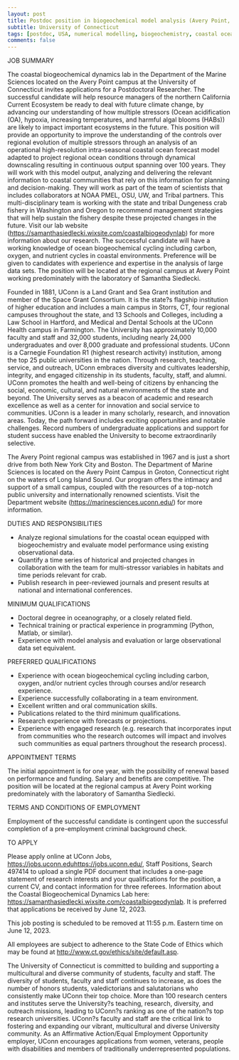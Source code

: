 ```yaml
---
layout: post
title: Postdoc position in biogeochemical model analysis (Avery Point, Connecticut)
subtitle: University of Connecticut
tags: [postdoc, USA, numerical modelling, biogeochemistry, coastal ocean]
comments: false
---
```

JOB SUMMARY

The coastal biogeochemical dynamics lab in the Department of the Marine Sciences located on the Avery Point campus at the University of Connecticut invites applications for a Postdoctoral Researcher. The successful candidate will help resource managers of the northern California Current Ecosystem be ready to deal with future climate change, by advancing our understanding of how multiple stressors (Ocean acidification (OA), hypoxia, increasing temperatures, and harmful algal blooms (HABs)) are likely to impact important ecosystems in the future. This position will provide an opportunity to improve the understanding of the controls over regional evolution of multiple stressors through an analysis of an operational high-resolution intra-seasonal coastal ocean forecast model adapted to project regional ocean conditions through dynamical downscaling resulting in continuous output spanning over 100 years. They will work with this model output, analyzing and delivering the relevant information to coastal communities that rely on this information for planning and decision-making. They will work as part of the team of scientists that includes collaborators at NOAA PMEL, OSU, UW, and Tribal partners. This multi-disciplinary team is working with the state and tribal Dungeness crab fishery in Washington and Oregon to recommend management strategies that will help sustain the fishery despite these projected changes in the future. Visit our lab website (https://samanthasiedlecki.wixsite.com/coastalbiogeodynlab) for more information about our research. The successful candidate will have a working knowledge of ocean biogeochemical cycling including carbon, oxygen, and nutrient cycles in coastal environments. Preference will be given to candidates with experience and expertise in the analysis of large data sets. The position will be located at the regional campus at Avery Point working predominately with the laboratory of Samantha Siedlecki.

Founded in 1881, UConn is a Land Grant and Sea Grant institution and member of the Space Grant Consortium. It is the state?s flagship institution of higher education and includes a main campus in Storrs, CT, four regional campuses throughout the state, and 13 Schools and Colleges, including a Law School in Hartford, and Medical and Dental Schools at the UConn Health campus in Farmington. The University has approximately 10,000 faculty and staff and 32,000 students, including nearly 24,000 undergraduates and over 8,000 graduate and professional students. UConn is a Carnegie Foundation R1 (highest research activity) institution, among the top 25 public universities in the nation. Through research, teaching, service, and outreach, UConn embraces diversity and cultivates leadership, integrity, and engaged citizenship in its students, faculty, staff, and alumni. UConn promotes the health and well-being of citizens by enhancing the social, economic, cultural, and natural environments of the state and beyond. The University serves as a beacon of academic and research excellence as well as a center for innovation and social service to communities. UConn is a leader in many scholarly, research, and innovation areas. Today, the path forward includes exciting opportunities and notable challenges. Record numbers of undergraduate applications and support for student success have enabled the University to become extraordinarily selective.

The Avery Point regional campus was established in 1967 and is just a short drive from both New York City and Boston. The Department of Marine Sciences is located on the Avery Point Campus in Groton, Connecticut right on the waters of Long Island Sound. Our program offers the intimacy and support of a small campus, coupled with the resources of a top-notch public university and internationally renowned scientists. Visit the Department website (https://marinesciences.uconn.edu/) for more information.

DUTIES AND RESPONSIBILITIES

  *   Analyze regional simulations for the coastal ocean equipped with biogeochemistry and evaluate model performance using existing observational data.
  *   Quantify a time series of historical and projected changes in collaboration with the team for multi-stressor variables in habitats and time periods relevant for crab.
  *   Publish research in peer-reviewed journals and present results at national and international conferences.

MINIMUM QUALIFICATIONS

  *   Doctoral degree in oceanography, or a closely related field.
  *   Technical training or practical experience in programming (Python, Matlab, or similar).
  *   Experience with model analysis and evaluation or large observational data set equivalent.

PREFERRED QUALIFICATIONS

  *   Experience with ocean biogeochemical cycling including carbon, oxygen, and/or nutrient cycles through courses and/or research experience.
  *   Experience successfully collaborating in a team environment.
  *   Excellent written and oral communication skills.
  *   Publications related to the third minimum qualifications.
  *   Research experience with forecasts or projections.
  *   Experience with engaged research (e.g. research that incorporates input from communities who the research outcomes will impact and involves such communities as equal partners throughout the research process).

APPOINTMENT TERMS

The initial appointment is for one year, with the possibility of renewal based on performance and funding. Salary and benefits are competitive. The position will be located at the regional campus at Avery Point working predominately with the laboratory of Samantha Siedlecki.

TERMS AND CONDITIONS OF EMPLOYMENT

Employment of the successful candidate is contingent upon the successful completion of a pre-employment criminal background check.

TO APPLY

Please apply online at UConn Jobs, https://jobs.uconn.edu<https://jobs.uconn.edu/>, Staff Positions, Search 497414 to upload a single PDF document that includes a one-page statement of research interests and your qualifications for the position, a current CV, and contact information for three referees. Information about the Coastal Biogeochemical Dynamics Lab here: https://samanthasiedlecki.wixsite.com/coastalbiogeodynlab. It is preferred that applications be received by June 12, 2023.

This job posting is scheduled to be removed at 11:55 p.m. Eastern time on June 12, 2023.

All employees are subject to adherence to the State Code of Ethics which may be found at http://www.ct.gov/ethics/site/default.asp.

The University of Connecticut is committed to building and supporting a multicultural and diverse community of students, faculty and staff. The diversity of students, faculty and staff continues to increase, as does the number of honors students, valedictorians and salutatorians who consistently make UConn their top choice. More than 100 research centers and institutes serve the University?s teaching, research, diversity, and outreach missions, leading to UConn?s ranking as one of the nation?s top research universities. UConn?s faculty and staff are the critical link to fostering and expanding our vibrant, multicultural and diverse University community. As an Affirmative Action/Equal Employment Opportunity employer, UConn encourages applications from women, veterans, people with disabilities and members of traditionally underrepresented populations.
